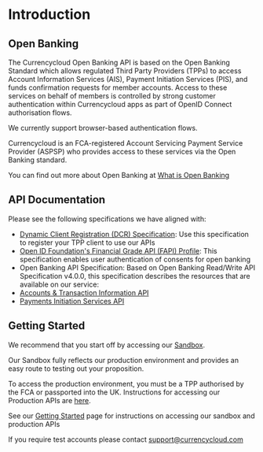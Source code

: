 # Introduction

## Open Banking

The Currencycloud Open Banking API is based on the Open Banking Standard which allows regulated Third Party Providers (TPPs) to access Account Information Services (AIS), Payment Initiation Services (PIS), and funds confirmation requests for member accounts. Access to these services on behalf of members is controlled by strong customer authentication within Currencycloud apps as part of OpenID Connect authorisation flows.

We currently support browser-based authentication flows.

Currencycloud is an FCA-registered Account Servicing Payment Service Provider (ASPSP) who provides access to these services via the Open Banking standard.

You can find out more about Open Banking at [What is Open Banking](https://www.openbanking.org.uk/customers/what-is-open-banking/)

## API Documentation

Please see the following specifications we have aligned with:

- [Dynamic Client Registration (DCR) Specification](https://openbankinguk.github.io/dcr-docs-pub/v3.2/dynamic-client-registration.html): Use this specification to register your TPP client to use our APIs
- [Open ID Foundation's Financial Grade API (FAPI) Profile](https://openid.net/specs/openid-financial-api-part-2-1_0.html): This specification enables user authentication of consents for open banking
- Open Banking API Specification: Based on Open Banking Read/Write API Specification v4.0.0, this specification describes the resources that are available on our service:
- [Accounts & Transaction Information API](../swagger/account-info-openapi.yaml)
- [Payments Initiation Services API](../swagger/payment-initiation-openapi.yaml)

## Getting Started

We recommend that you start off by accessing our [Sandbox](./docs/40-sandbox.md).

Our Sandbox fully reflects our production environment and provides an easy route to testing out your proposition.

To access the production environment, you must be a TPP authorised by the FCA or passported into the UK. Instructions for accessing our Production APIs are [here](./docs/30-production.md).

See our [Getting Started](./docs/20-getting-started.md) page for instructions on accessing our sandbox and production APIs

If you require test accounts please contact [support@currencycloud.com](mailto:support@currencycloud.com)
